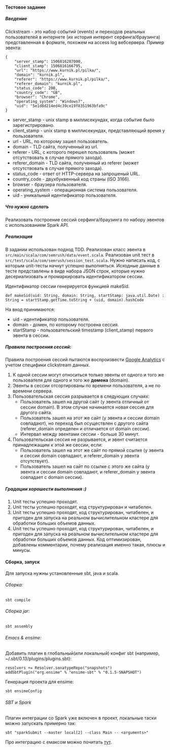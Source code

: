 

#### Тестовое задание

##### Введение

Clickstream - это набор событий (events) и переходов реальных пользователей в интернете (их история интерент серфинга/браузинга) представленная в формате, похожем на access log вебсервера.
Пример эвента:
```
{
	"server_stamp": 1506816287000,
	"client_stamp": 1506816166795,
	"url": "https://www.kurnik.pl/pilka/",
	"domain": "kurnik.pl",
	"referer": "https://www.kurnik.pl/pilka/",
	"referer_domain": "kurnik.pl",
	"status_code": 200,
	"country_code": "GB",
	"browser": "Chrome",
	"operating_system": "Windows7",
	"uid": "5e1d8d214ed4c39ce19f8351963bfa9c"
}
```

  * server_stamp - unix stamp в миллисекундах, когда событие было зарегистрировано.
  * client_stamp - unix stamp в миллисекундах, представляющий время у пользователя.
  * url - URL, по которому зашел пользователь.
  * domain - TLD сайта, полученный из url.
  * referer - URL, с которого перешел пользователь (может отсутствовать в случае прямого захода).
  * referer_domain - TLD сайта, полученный из referer (может отсутствовать в случае прямого захода).
  * status_code - ответ от HTTP-сервера на запрошеный URL.
  * country_code - двухбуквенный код страны (ISO 3166).
  * browser - браузера пользователя.
  * operating_system - операционная система пользователя.
  * uid - уникальный идентификатор пользователя.


##### Что нужно сделать

Реализовать построение сессий серфинга/браузинга по набору эвентов с использованием Spark API.

##### Реализация

В задании использован подход TDD. Реализован класс эвента в `src/main/scala/com/semrush/data/event.scala`. Реализован unit тест в `src/test/scala/com/semrush/session_test.scala`. Нужно написать код, с которым unit-тесты начнут успешно выполняться. Исходные данные в тесте представлены в виде набора JSON строк, которые нужно десериализовать и промаркировать идентификатором сессии.

Идентификатор сессии генерируется функцией makeSid.
```
def makeSid(uid: String, domain: String, startStamp: java.util.Date) : String = startStamp.getTime.toString + (uid, domain).hashCode
```
На вход принимаются:
  * uid - идентификатор пользователя.
  * domain - домен, по которому построена сессия.
  * startStamp - пользовательский timestamp (client_stamp) первого эвента в сессии.

##### Правила построения сессий:
Правила построения сессий пытаются воспроизвести [Google Analytics](https://support.google.com/analytics/answer/2731565?hl=en) c учетом специфики clickstream данных.

  1. К одной сессии могут относиться только эвенты от одного и того же пользователя для одного и того же **домена** (domain).
  2. Эвенты в сессии отсортированы по времени пользователя, а не по времени сервера.
  3. Пользовательская сессия разрывается в следующих случаях:
     * Пользователь зашел на другой сайт (у эвента отличный от сессии domain). В этом случае начинается новая сессия для другого сайта.
     * Пользователь зашел на этот же сайт (у эвента и сессии domain совпадают), но переход был осуществлен с другого сайта (referer_domain определен и отличается от domain сессии).
     * Интервал между эвентами сессии - больше 30 минут.
  4. Пользовательская сессия не разрывается, и эвент считается принадлежащим к этой же сессии, если:
     * Пользователь зашел на этот же сайт по прямой ссылке (у эвента и сессии domain совпадают, и referer_domain у эвента отсутствует).
     * Пользователь зашел на сайт по ссылке с этого же сайта (у эвента и сессии domain совпадают, и referer_domain у эвента совпадает с domain сессии).

##### Градации хорошести выполнения :)
  1. Unit тесты успешно проходят.
  2. Unit тесты успешно проходят, код структурирован и читабелен.
  3. Unit тесты успешно проходят, код структурирован, читабелен, и пригоден для запуска на реальном вычислительном кластере для обработки больших объемов данных.
  4. Unit тесты успешно проходят, код структурирован, читабелен, и пригоден для запуска на реальном вычислительном кластере для обработки больших объемов данных. Код оптимизирован, добавлены комментарии, почему реализация именно такая, плюсы и минусы.

#### Сборка, запуск

Для запуска нужны установленные sbt, java и scala.

###### Сборка:
```
sbt compile
```

###### Сборка jar:
```
sbt assembly
```

###### Emacs & ensime:

Добавить плагин в глобальный(или локальный) конфиг sbt (например, ~/.sbt/0.13/plugins/plugins.sbt):
```
resolvers += Resolver.sonatypeRepo("snapshots")
addSbtPlugin("org.ensime" % "ensime-sbt" % "0.1.5-SNAPSHOT")
```
Генерация проекта для ensime:
```
sbt ensimeConfig
```

###### SBT и Spark

Плагин интеграции со Spark уже включен в проект, локальные таски можно запускать примерно так:
```
sbt "sparkSubmit --master local[2] --class Main -- <arguments>"
```

Про интеграцию с емаксом можно почитать [тут](http://www.troikatech.com/blog/2014/11/26/ensime-and-emacs-as-a-scala-ide).
